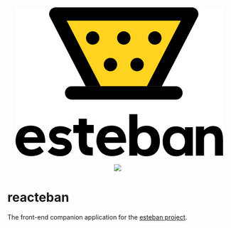 &nbsp;
<p align="center"> <img src="docs/images/esteban-logo.png"/> </p>
<p align="center">
  <a aria-label="Esteban Mini">
    <img src="https://img.shields.io/badge/A%20project%20by%20los%20hermanos-yellow.svg?style=for-the-badge&logo=data%3Aimage%2Fpng%3Bbase64%2CiVBORw0KGgoAAAANSUhEUgAAAEYAAABGCAYAAABxLuKEAAAAAXNSR0IArs4c6QAAAERlWElmTU0AKgAAAAgAAYdpAAQAAAABAAAAGgAAAAAAA6ABAAMAAAABAAEAAKACAAQAAAABAAAARqADAAQAAAABAAAARgAAAABuJQAYAAAI3UlEQVR4Ae1ca2wU1xX%2Bxru2wawfBIyMDdgsGANGFKcQqaKp0ybEFoFKifIQJFVDg2qahCRVqCAGhYdC1EqhQNKSgPoj6SNWlR9Jw9N5lFqhapXQhpAYcIDFJvGjYAtcjB3bi6f3m92Znbtew8zOutjePdL63nvuveec%2B825z%2FEdBTZJrcsdjx53OaCUAupcEXqFiHHip9gUNVjFVSG4TdjmEyYdF2ENUvyHlKKmVjsKLTdGPV5QCkV9RghfIn5uO0qGQFm%2FsGEfVGWHMre%2Bxoo9NwRGrZ0yWwh8GSrutCJwyJdR8KF4wE8pxedPXM%2FWpIEyVVVU%2Fzx%2FDfqUYyMGFDaWD1i0iW1jGwdqf8QMtbY4BerVP0JVHxio4ojgK8pbUMY8ohTX9oS3px8wAVA6DowoLwlvtTmtdS3P4nBwpK6kuZbmKSNkPDEDMFCcXUu0ObxbScDgi%2FxnR3z3iQQQhwy23URGV9JmHw60QLIpP56ivUhS5%2BmzVchjOCXHLyh0gGRtWRJ0Bc1jgou3vwV58R2oyh1cBAY8JrCijW9A9NYHsVACe5%2FkZsEfbst8vSmxDv1I6Z2YFNgQJkAxoesmJqIrcZecIBkBpVQAw6ODBMkIqHPpMV6ZmUgREwGMdsiUQENGYByBMVa%2Fcl5cpxRbU%2FSVq3349FQP%2BvqGF2hJ4vGXzExB%2Bhj6gTWyDMzpBj8W%2FqgFFy9dsyZ5iJXKHuvC3%2F%2BQg8J8a022DOFvqv47bEHhM%2BIDZRuskmVgXK7hPxTZaYNlYCoe8MBlubTV5%2FL%2FK0fbVz3osazQWocT4ooKkvHIUg%2Fe%2BEuHJPzpikV4dOUaiXezE6%2F%2F7iXs3P2%2BZAZtn5Fv%2FaiJbwL4gsoSnWv0o2hJE3r9oSo52SnwNVzC6NFplmQMdqGurk5488ei5WLofDvZreDL%2FbkoyLXsB7DVOabmufGTe2V3pAGvbl892O21LJ%2B2mEFhRdpsBxTWseUxrNB04RqmLW7EN90hrxmXlYz68xfhSc9kEYPaL7fhyOEq5E2eiXnz7zL44RG%2F34%2BPPnxTY99%2B53K43QM%2F2WNHP0DjV6fw3e8vQ2YW3wyHqONKOwqmZKPtcq%2FBHJWq4OyBPOROcBk8KxFbHkOBVMCB2Ew0ZOevVplZ%2BE9zA%2BbMmoQl961GyYJFePH5h6V8PaGK4%2Fl77pqBH5T%2FWPsxTl4kogzKokzKpg4z0QYzKMyjrXZBYT3bHsNKXBNMLWvE1a5QAzLTXahvaEHW2PEsgt07n8KqZ17R4vyTk52K5gvfGGk9UnfiE8wsvk1PauGp2o9RNHuBxGNi4oRRopt0G%2FzXdqxGxdM8qgYuX2pFQX4O2q%2BEFqBjRis4V50HLu7skm2PoQIqenJZuqSLBm3butLgZWTcYsQZyfBEnhHSM%2BTuwLKReJFkmHVQtxkUlqeN0YDCulEBw4rrVmYi0yNX375rL1ovNjEb9y1%2FDksXFWrxsZlubP%2F1L7V4%2BJ%2FcSV5sXvcgOHPwxzh5kYgyKItE2dRBok7qNhNto43RUlRdSVe2addlbH61XU9q4bOP342Xfltt8Do6OpCWloYk7uSuQ93dgS6Smpp6nVIQG9g%2BdHZ2wuMJjXNrnijDtl3vSfU2%2FiwTmx7Pknh2Eo6A6ehUUVD2tRjwQtvtUalJ8J09jYl5kZ%2B6HeOslG1u9ME7rVDMkiEbxmUlob56Ejxp0W9jrv8Yb2AZFf9iheyuNHDr8ytuUDN22dRlBoWSaZMTUCjDkcdQQJdYz3jLG9HSGpoNOFac%2BbIWU6bOYpFBo%2FPnTmL6jGJ5JT7eBd%2BhPIwW6xcn5MhjqJgGrHtM9hpuGTavf3RAuw5X%2Fx6VP78HVa9vibhm4TqGeSzDsgMRdZi3JyxHW5yCQjmOPYZCenpVTF%2FchK9a%2BK9uAXKJpcOp2qOYXvRtnaWF1Xv3oPyHFQbvhfXLsP6FwKpXZ27dsBwbtlbpSRx6dzfKlv7USDNypu5fYv0zH9dCjorJOW6cOZCLlGRn3kL5jj2GQmjIhgrZa2jwxsrHmC3R%2Fnf%2FJKX37v9ASjMRzguvwzKUbQaFPNoQC1AoKybAUBA3atMmy3ucqrc%2Fw4nPjzDboBlFs404I4XT8qR0JF54HcqkbDNRd%2FgG15xvN%2B4Sc%2F0mu5UilecyJUtsC975a6eU3Vz%2FDzz08JMGr2RBGdpbjqC9vQ3f%2B44Xr%2Bw5iDGeDCOfkdtLl%2BDsiYNQ%2B7qx%2FP6FqNzyJlzsm0GqWFGGk6db9aQW7lh7C0pmpUg8J4mYjDG6AXx7MOfeJpz0hXa3zPv3x%2B9pmz%2B9nJPw00%2Fex6233S2JmOVNxhdv54pFpMR2lIihKNEvhbTNT%2FRfba5fGxpsHVkrKkeSRZ2xBIU2xhQYCrx%2FURrmiXc4Zjp4%2BBz%2B%2BdE7ZlZUccqgLDNRF3XGmmIOjCJmyi0RvOa5tc5P%2BSLJoC7qjDXJ00gU0nmm5PvaD76l1GlyjgsLS1I1vs6rO9OMN%2FZshLdwns6yFfpOHwNlTMwODcLeSW6xdnHhmHg7qhPfNpLvFCxHgy%2BPN8tXXUDN0f4HULqhNyMsnT8Kh16bAB5rRkuOutK%2Bmq4hBwqB4IOibU7IETD%2Ba6GjTSdGDEZdp7Y5AmbpHWm4NYaLqlgBRJtomxNyNMZQsV%2FsiT6r65EGXycGOa3LwfdbRSlwh8boqEQ6BiYqrcOgErvS0B0obh6AKoERFysTFIZAmwCGt00TJCOg%2BgQwvIKbIBkB5Tg9pkZmJlLEJHHJor8fBC5ZBG%2Bw7%2BufH7ecfcSEs5LwHGVH3MIQ3vAgFhow2rV%2BXrONdxIY6J84CHgMARHX%2BsVf%2BbA2voDqDWKgtdoAJnh7tDK%2BsJBaW6nfoCVXOskRp3EKagv%2BHHd3r%2Fkpg%2BL6h8Spn7E9MjxGQ4kZ4lsHAp74GW%2B0TxiI7zuYQCEWEjAaOPwAhOJZLA5N32J6RJP20Yv%2B33Vgm6WuZAZB61aBa%2F0vCn7kf6AzVxhecU4ylZjTsC3cU%2FRmDAiMXiBeP6xzQ2AMgBKfYtKhiBzGy8e7%2FgealOQqEdolIwAAAABJRU5ErkJggg%3D%3D&labelColor=000000&logoWidth=20">
  </a>
  <a aria-label="Version">
    <img alt="" src="https://img.shields.io/npm/l/next.svg?style=for-the-badge&labelColor=000000">
  </a>
  <a aria-label="State">
    <img alt="" src="https://img.shields.io/badge/State-beta-red.svg?style=for-the-badge&labelColor=000000&logoWidth=20">
  </a>
</p>

# reacteban

The front-end companion application for the [esteban project](https://github.com/brapru/esteban).
